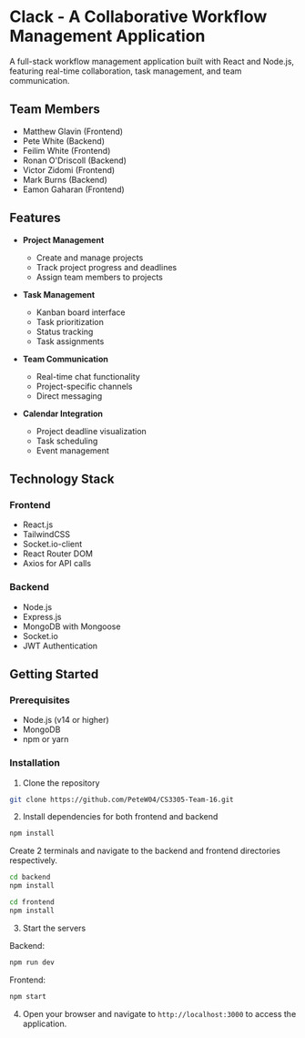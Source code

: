 # Clack - A Collaborative Workflow Management Application

A full-stack workflow management application built with React and Node.js, featuring real-time collaboration, task management, and team communication.

## Team Members

- Matthew Glavin (Frontend)
- Pete White (Backend)
- Feilim White (Frontend)
- Ronan O'Driscoll (Backend)
- Victor Zidomi (Frontend)
- Mark Burns (Backend)
- Eamon Gaharan (Frontend)

## Features

- **Project Management**
  - Create and manage projects
  - Track project progress and deadlines
  - Assign team members to projects

- **Task Management**
  - Kanban board interface
  - Task prioritization
  - Status tracking
  - Task assignments

- **Team Communication**
  - Real-time chat functionality
  - Project-specific channels
  - Direct messaging

- **Calendar Integration**
  - Project deadline visualization
  - Task scheduling
  - Event management

## Technology Stack

### Frontend
- React.js
- TailwindCSS
- Socket.io-client
- React Router DOM
- Axios for API calls

### Backend
- Node.js
- Express.js
- MongoDB with Mongoose
- Socket.io
- JWT Authentication

## Getting Started

### Prerequisites
- Node.js (v14 or higher)
- MongoDB
- npm or yarn

### Installation

1. Clone the repository

```bash
git clone https://github.com/PeteW04/CS3305-Team-16.git
```

2. Install dependencies for both frontend and backend

```bash
npm install
```
Create 2 terminals and navigate to the backend and frontend directories respectively.

```bash
cd backend
npm install
```
```bash
cd frontend
npm install
```

3. Start the servers

Backend:
```bash
npm run dev
```

Frontend:
```bash
npm start
```

4. Open your browser and navigate to `http://localhost:3000` to access the application.
